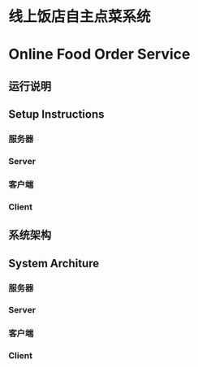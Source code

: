 # 线上饭店自主点菜系统
# Online Food Order Service

## 运行说明
## Setup Instructions

### 服务器
### Server

### 客户端
### Client

## 系统架构
## System Architure

### 服务器
### Server

### 客户端
### Client